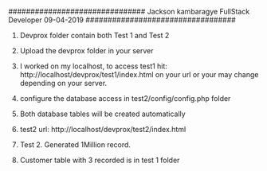 
############################### Jackson kambaragye FullStack Developer 09-04-2019 ##################################

1. Devprox folder contain both Test 1 and Test 2 

2. Upload the devprox folder in your server 

3. I worked on my localhost, to access test1 hit: http://localhost/devprox/test1/index.html on your url or your may change depending on your server.

4. configure the database access in test2/config/config.php folder

5. Both database tables will be created automatically 

6. test2 url: http://localhost/devprox/test2/index.html


7. Test 2. Generated 1Million record.

8. Customer table with 3 recorded is in test 1 folder


